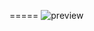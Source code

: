 =====
![preview](https://raw.github.com/tnrazy/dotfile/master/2013-10-19-055901_1920x1080_scrot.png)
